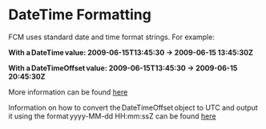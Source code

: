 # DateTime Formatting

FCM uses standard date and time format strings. For example:

**With a DateTime value: 2009-06-15T13:45:30 -> 2009-06-15 13:45:30Z**

**With a DateTimeOffset value: 2009-06-15T13:45:30 -> 2009-06-15 20:45:30Z**

More information can be found [here](https://learn.microsoft.com/en-us/dotnet/standard/base-types/standard-date-and-time-format-strings?redirectedfrom=MSDN)

Information on how to convert the DateTimeOffset object to UTC and output it using the format yyyy-MM-dd HH:mm:ssZ can be found [here](https://learn.microsoft.com/en-us/dotnet/api/system.datetimeoffset.tostring?redirectedfrom=MSDN&view=net-7.0#System_DateTimeOffset_ToString_System_String_)